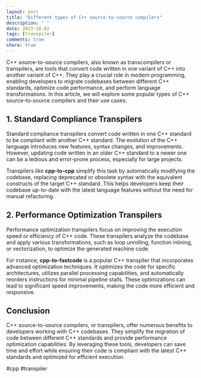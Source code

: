 ```yaml
---
layout: post
title: "Different types of C++ source-to-source compilers"
description: " "
date: 2023-10-02
tags: [transpiler]
comments: true
share: true
---
```


C++ source-to-source compilers, also known as transcompilers or transpilers, are tools that convert code written in one variant of C++ into another variant of C++. They play a crucial role in modern programming, enabling developers to migrate codebases between different C++ standards, optimize code performance, and perform language transformations. In this article, we will explore some popular types of C++ source-to-source compilers and their use cases.

## 1. Standard Compliance Transpilers

Standard compliance transpilers convert code written in one C++ standard to be compliant with another C++ standard. The evolution of the C++ language introduces new features, syntax changes, and improvements. However, updating code written in an older C++ standard to a newer one can be a tedious and error-prone process, especially for large projects.

Transpilers like **cpp-to-cpp** simplify this task by automatically modifying the codebase, replacing deprecated or obsolete syntax with the equivalent constructs of the target C++ standard. This helps developers keep their codebase up-to-date with the latest language features without the need for manual refactoring.

## 2. Performance Optimization Transpilers

Performance optimization transpilers focus on improving the execution speed or efficiency of C++ code. These transpilers analyze the codebase and apply various transformations, such as loop unrolling, function inlining, or vectorization, to optimize the generated machine code.

For instance, **cpp-to-fastcode** is a popular C++ transpiler that incorporates advanced optimization techniques. It optimizes the code for specific architectures, utilizes parallel processing capabilities, and automatically reorders instructions for minimal pipeline stalls. These optimizations can lead to significant speed improvements, making the code more efficient and responsive.

## Conclusion

C++ source-to-source compilers, or transpilers, offer numerous benefits to developers working with C++ codebases. They simplify the migration of code between different C++ standards and provide performance optimization capabilities. By leveraging these tools, developers can save time and effort while ensuring their code is compliant with the latest C++ standards and optimized for efficient execution.

#cpp #transpiler